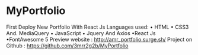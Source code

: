 # MyPortfolio
First Deploy New Portfolio With React Js
Languages used:
  • HTML
  • CSS3 And. MediaQuery
  • JavaScript
  • Jquery And Axios
  •React Js
  •FontAwesome 5
Preview website :
http://amr_portfolio.surge.sh/
Project on Github : 
https://github.com/3mrr2g2b/MyPortfolio

<Img sec='https://i.imgur.com/A9UNFB4.png'/>
